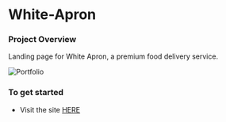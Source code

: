 # White-Apron

### Project Overview
Landing page for White Apron, a premium food delivery service.

![Portfolio](https://i.gyazo.com/8349332bfd85cf7ea7840b331117adf7.jpg "White Apron")

### To get started
- Visit the site [HERE](https://iperun.github.io/White-Apron/)
